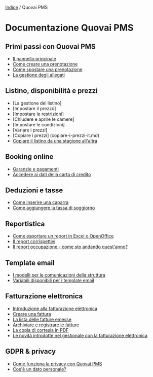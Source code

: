 [Indice](index.md) / Quovai PMS

# Documentazione Quovai PMS
 
## Primi passi con Quovai PMS
- [Il pannello principale](pannello-principale-it.md)
- [Come creare una prenotazione](come-creare-una-prenotazione-it.md)
- [Come spostare una prenotazione](spostare-una-prenotazione-it.md)
- [La gestione degli allegati](gestire-allegati-it.md)

 
##  Listino, disponibilità e prezzi 
- [La gestione del listino]
- [Impostare il prezzo]
- [Impostare le restrizioni]
- [Chiudere e aprire le camere]
- [Impostare le condizioni]
- [Variare i prezzi]
- [Copiare i prezzi] (copiare-i-prezzi-it.md) 
- [Copiare il listino da una stagione all'altra](copiare-il-listino-it.md)


## Booking online
- [Garanzie e pagamenti](garanzie-e-pagamenti-it.md)
- [Accedere ai dati della carta di credito](accedere-alla-carta-di-credito-it.md)


## Deduzioni e tasse
- [Come inserire una caparra](come-inserire-una-caparra-it.md)
- [Come aggiungere la tassa di soggiorno](come-aggiungere-la-tassa-di-soggiorno-it.md)


## Reportistica
- [Come esportare un report in Excel o OpenOffice](come-esportare-un-report-in-openoffice-excel-it.md)
- [Il report corrispettivi](il-report-corrispettivi-it.md)
- [Il report occupazione - come sto andando quest'anno?](il-report-occupazione-it.md)


## Template email 
- [I modelli per le comunicazioni della struttura](i-modelli-per-le-comunicazioni-della-struttura-it.md)
- [Variabili disponibili per i template email](variabili-disponibili-per-i-template-email-it.md)


## Fatturazione elettronica
- [Introduzione alla fatturazione elettronica](fatturazione-elettronica-it.md)
- [Creare una fattura](creare-una-fattura-it.md)
- [La lista delle fatture emesse](la-lista-fatture-emesse-it.md)
- [Archiviare e registrare le fatture](archivio-fatture-it.md)
- [La copia di cortesia in PDF](la-copia-di-cortesia-it.md)
- [Le novità introdotte nel gestionale con la fatturazione elettronica](novita-fatel-it.md)


## GDPR & privacy
- [Come funziona la privacy con Quovai PMS](come-funziona-la-privacy-con-quovai-pms-it.md)
- [Cos'è un dato personale?](cos'è-un-dato-personale-it.md)
